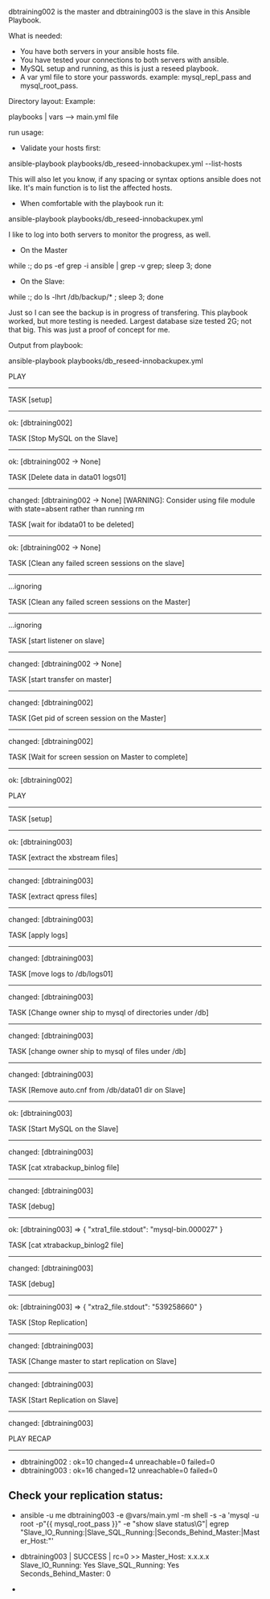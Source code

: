 dbtraining002 is the master and dbtraining003 is the slave in this Ansible Playbook.

What is needed: 
- You have both servers in your ansible hosts file.
- You have tested your connections to both servers with ansible. 
- MySQL setup and running, as this is just a reseed playbook.
- A var yml file to store your passwords. example:  mysql_repl_pass and mysql_root_pass.

Directory layout:
Example:

playbooks
    |
     vars
             --> main.yml file



run usage:

- Validate your hosts first:

ansible-playbook playbooks/db_reseed-innobackupex.yml --list-hosts

This will also let you know, if any spacing or syntax options ansible does not like. It's main function is to list the affected hosts.

- When comfortable with the playbook run it:

ansible-playbook playbooks/db_reseed-innobackupex.yml

I like to log into both servers to monitor the progress, as well.

- On the Master

while :; do ps -ef grep -i ansible | grep -v grep; sleep 3; done

- On the Slave:

while :; do ls -lhrt /db/backup/* ; sleep 3; done

Just so I can see the backup is in progress of transfering.
This playbook worked, but more testing is needed.  Largest database size tested 2G; not that big. This was just a proof of concept for me.


Output from playbook:


ansible-playbook playbooks/db_reseed-innobackupex.yml

PLAY
***************************************************************************

TASK [setup]
*******************************************************************
ok: [dbtraining002]

TASK [Stop MySQL on the Slave]
*************************************************
ok: [dbtraining002 -> None]

TASK [Delete data in data01 logs01]
********************************************
changed: [dbtraining002 -> None]
 [WARNING]: Consider using file module with state=absent rather than
running rm


TASK [wait for ibdata01 to be deleted]
*****************************************
ok: [dbtraining002 -> None]

TASK [Clean any failed screen sessions on the slave]
***************************
...ignoring

TASK [Clean any failed screen sessions on the Master]
**************************
...ignoring

TASK [start listener on slave]
*************************************************
changed: [dbtraining002 -> None]

TASK [start transfer on master]
************************************************
changed: [dbtraining002]

TASK [Get pid of screen session on the Master]
*********************************
changed: [dbtraining002]

TASK [Wait for screen session on Master to complete]
***************************
ok: [dbtraining002]

PLAY
***************************************************************************

TASK [setup]
*******************************************************************
ok: [dbtraining003]

TASK [extract the xbstream files]
**********************************************
changed: [dbtraining003]

TASK [extract qpress files]
****************************************************
changed: [dbtraining003]

TASK [apply logs]
**************************************************************
changed: [dbtraining003]

TASK [move logs to /db/logs01]
*************************************************
changed: [dbtraining003]

TASK [Change owner ship to mysql of directories under /db]
*********************
changed: [dbtraining003]

TASK [change owner ship to mysql of files under /db]
***************************
changed: [dbtraining003]

TASK [Remove auto.cnf from /db/data01 dir on Slave]
****************************
ok: [dbtraining003]

TASK [Start MySQL on the Slave]
************************************************
changed: [dbtraining003]

TASK [cat xtrabackup_binlog file]
**********************************************
changed: [dbtraining003]

TASK [debug]
*******************************************************************
ok: [dbtraining003] => {
    "xtra1_file.stdout": "mysql-bin.000027"
}

TASK [cat xtrabackup_binlog2 file]
*********************************************
changed: [dbtraining003]

TASK [debug]
*******************************************************************
ok: [dbtraining003] => {
    "xtra2_file.stdout": "539258660"
}

TASK [Stop Replication]
********************************************************
changed: [dbtraining003]

TASK [Change master to start replication on Slave]
*****************************
changed: [dbtraining003]

TASK [Start Replication on Slave]
**********************************************
changed: [dbtraining003]

PLAY RECAP
*********************************************************************
- dbtraining002          : ok=10   changed=4    unreachable=0    failed=0
- dbtraining003          : ok=16   changed=12   unreachable=0    failed=0



Check your replication status:
-
- ansible -u me dbtraining003 -e @vars/main.yml -m shell -s -a 'mysql -u root
-p"{{ mysql_root_pass }}" -e "show slave status\G"| egrep
"Slave_IO_Running:|Slave_SQL_Running:|Seconds_Behind_Master:|Master_Host:"'
- dbtraining003 | SUCCESS | rc=0 >>
                  Master_Host: x.x.x.x
             Slave_IO_Running: Yes
            Slave_SQL_Running: Yes
        Seconds_Behind_Master: 0

-
